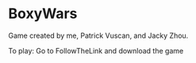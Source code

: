 # BoxyWars

Game created by me, Patrick Vuscan, and Jacky Zhou. 

To play: Go to FollowTheLink and download the game
